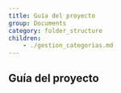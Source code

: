 ```yaml
---
title: Guía del proyecto
group: Documents
category: folder_structure
children:
    - ./gestion_categorias.md
---
```


## Guía del proyecto